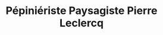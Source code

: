 ---
title: "Pépiniériste Paysagiste Pierre Leclercq"
url: /sainghin-en-weppes/pepinieriste-paysagiste-pierre-leclercq/
shop: centre de jardinage
---